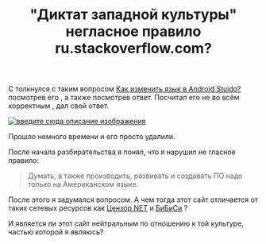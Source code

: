 ﻿---
title: "&quot;Диктат западной культуры&quot; негласное правило ru.stackoverflow.com?"
se.owner.user_id: 23344
se.owner.display_name: "timob256"
se.owner.link: "https://ru.meta.stackoverflow.com/users/23344/timob256"
se.link: "https://ru.meta.stackoverflow.com/questions/10623/%d0%94%d0%b8%d0%ba%d1%82%d0%b0%d1%82-%d0%b7%d0%b0%d0%bf%d0%b0%d0%b4%d0%bd%d0%be%d0%b9-%d0%ba%d1%83%d0%bb%d1%8c%d1%82%d1%83%d1%80%d1%8b-%d0%bd%d0%b5%d0%b3%d0%bb%d0%b0%d1%81%d0%bd%d0%be%d0%b5-%d0%bf%d1%80%d0%b0%d0%b2%d0%b8%d0%bb%d0%be-ru-stackoverflow-com"
se.question_id: 10623
se.post_type: question
se.score: -15
---
<p>С толкнулся с таким вопросом <a href="https://ru.stackoverflow.com/questions/665032/%D0%9A%D0%B0%D0%BA-%D0%B8%D0%B7%D0%BC%D0%B5%D0%BD%D0%B8%D1%82%D1%8C-%D1%8F%D0%B7%D1%8B%D0%BA-%D0%B2-android-stuido">Как изменить язык в Android Stuido?</a> посмотрев его , а также посмотрев ответ. Посчитал его не во всём корректным ,  дал свой ответ.</p>
<p><a href="https://i.stack.imgur.com/U50tI.png" rel="nofollow noreferrer"><img src="https://i.stack.imgur.com/U50tI.png" alt="введите сюда описание изображения" /></a></p>
<p>Прошло немного времени и его просто удалили.</p>
<p>После начала разбирательства я понял, что я нарушил не гласное правило:</p>
<blockquote>
<p>Думать, а также производить, развивать и создавать ПО надо только на Американском языке.</p>
</blockquote>
<p>После этого я задумался вопросом. А чем тогда этот сайт отличается от таких сетевых ресурсов как <a href="http://censor.net.ua" rel="nofollow noreferrer">Цензор.NET</a>  и <a href="https://www.bbc.com/russian" rel="nofollow noreferrer">БиБиСи</a> ?</p>
<p>И является ли этот сайт нейтральным по отношению к той культуре, частью которой я являюсь?</p>
